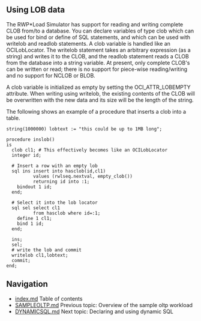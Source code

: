 ## Using LOB data 
The RWP\*Load Simulator has support for reading and writing
complete CLOB from/to 
a database.
You can declare variables of type clob which can be used for bind or 
define of SQL statements, and which can be used with writelob and 
readlob statements.
A clob variable is handled like an OCILobLocator.
The writelob statement takes an arbitrary expression (as a string) and 
writes it to the CLOB, and the readlob statement reads a CLOB from the 
database into a string variable.
At present, only complete CLOB's can be written or read; there is no 
support for piece-wise reading/writing and no support for NCLOB or BLOB.

A clob variable is initialized as empty by setting the 
OCI_ATTR_LOBEMPTY attribute.
When writing using writelob, the existing contents of the CLOB will be 
overwritten with the new data and its size will be the length of the 
string.

The following shows an example of a procedure that inserts a clob into 
a table.
```
string(1000000) lobtext := "this could be up to 1MB long";

procedure inslob()
is
  clob cl1; # This effectively becomes like an OCILobLocator
  integer id;

  # Insert a row with an empty lob
  sql ins insert into hasclob(id,cl1)
          values (rwlseq.nextval, empty_clob())
          returning id into :1;
    bindout 1 id;
  end;

  # Select it into the lob locator
  sql sel select cl1
          from hasclob where id=:1;
    define 1 cl1;
    bind 1 id;
  end;

  ins;
  sel;
  # write the lob and commit
  writelob cl1,lobtext;
  commit;
end;
```

## Navigation
* [index.md](index.md) Table of contents
* [SAMPLEOLTP.md](SAMPLEOLTP.md) Previous topic: Overview of the sample oltp workload
* [DYNAMICSQL.md](DYNAMICSQL.md) Next topic: Declaring and using dynamic SQL
